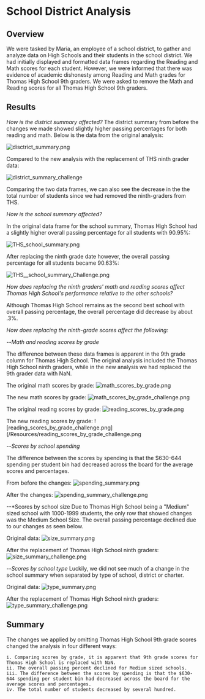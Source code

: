 # School District Analysis

## Overview
We were tasked by Maria, an employee of a school district, to gather and analyze data on High Schools and their students in the school district. We had initially displayed and formatted data frames regarding the Reading and Math scores for each student. However, we were informed that there was evidence of academic dishonesty among Reading and Math grades for Thomas High School 9th graders. We were asked to remove the Math and Reading scores for all Thomas High School 9th graders.

## Results

*How is the district summary affected?*
The district summary from before the changes we made showed slightly higher passing percentages for both reading and math. Below is the data from the original analysis:

![disctrict_summary.png](/Resources/disctrict_summary.png)

Compared to the new analysis with the replacement of THS ninth grader data:

![district_summary_challenge](/Resources/district_summary_challenge.png)

Comparing the two data frames, we can also see the decrease in the the total number of students since we had removed the ninth-graders from THS.

*How is the school summary affected?*

In the original data frame for the school summary, Thomas High School had a slightly higher overall passing percentage for all students with 90.95%:

![THS_school_summary.png](/Resources/THS_school_summary.png)

After replacing the ninth grade date however, the overall passing percentage for all students became 90.63%:

![THS__school_summary_Challenge.png](/Resources/THS_school_summary_Challenge.png)

*How does replacing the ninth graders' math and reading scores affect Thomas High School's performance relative to the other schools?*

Although Thomas High School remains as the second best school with overall passing percentage, the overall percentage did decrease by about .3%.

*How does replacing the ninth-grade scores affect the following:*

--*Math and reading scores by grade*

The difference between these data frames is apparent in the 9th grade column for Thomas High School. The original analysis included the Thomas High School ninth graders, while in the new analysis we had replaced the 9th grader data with NaN.

The original math scores by grade:
![math_scores_by_grade.png](/Resources/math_scores_by_grade.png)

The new math scores by grade:
![math_scores_by_grade_challenge.png](/Resources/math_scores_by_grade_challenge.png)

The original reading scores by grade:
![reading_scores_by_grade.png](/Resources/reading_scores_by_grade.png)

The new reading scores by grade:
![reading_scores_by_grade_challenge.png](/Resources/reading_scores_by_grade_challenge.png

--*Scores by school spending*

The difference between the scores by spending is that the $630-644 spending per student bin had decreased across the board for the average scores and percentages.

From before the changes:
![spending_summary.png](/Resources/spending_summary.png)

After the changes:
![spending_summary_challenge.png](/Resources/spending_summary_challenge.png)

--*Scores by school size
Due to Thomas High School being a "Medium" sized school with 1000-1999 students, the only row that showed changes was the Medium School Size. The overall passing percentage declined due to our changes as seen below.

Original data:
![size_summary.png](/Resources/size_summary.png)

After the replacement of Thomas High School ninth graders:
![size_summary_challenge.png](/Resources/size_summary_challenge.png)

--*Scores by school type*
Luckily, we did not see much of a change in the school summary when separated by type of school, district or charter.

Original data:
![type_summary.png](/Resources/type_summary.png)

After the replacement of Thomas High School ninth graders:
![type_summary_challenge.png](/Resources/type_summary_challenge.png)

## Summary

The changes we applied by omitting Thomas High School 9th grade scores changed the analysis in four different ways:

	i. Comparing scores by grade, it is apparent that 9th grade scores for Thomas High School is replaced with NaN.
	ii. The overall passing percent declined for Medium sized schools.
	iii. The difference between the scores by spending is that the $630-644 spending per student bin had decreased across the board for the average scores and percentages.
	iv. The total number of students decreased by several hundred.

